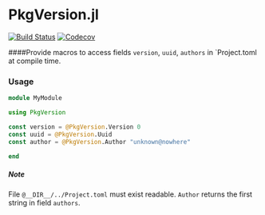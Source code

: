# PkgVersion.jl

[![Build Status](https://travis-ci.org/KlausC/PkgVersion.jl.svg?branch=master)](https://travis-ci.org/KlausC/PkgVersion.jl)
[![Codecov](https://codecov.io/gh/KlausC/PkgVersion.jl/branch/master/graph/badge.svg)](https://codecov.io/gh/KlausC/PkgVersion.jl)

####Provide macros to access fields `version`, `uuid`, `authors` in `Project.toml
at compile time.

### Usage

```julia
module MyModule

using PkgVersion

const version = @PkgVersion.Version 0
const uuid = @PkgVersion.Uuid 
const author = @PkgVersion.Author "unknown@nowhere"

end
```

##### Note
File `@__DIR__/../Project.toml` must exist readable.
`Author` returns the first string in field `authors`.

